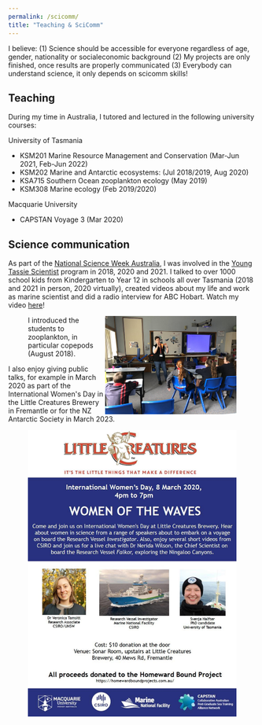 ```yaml
---
permalink: /scicomm/
title: "Teaching & SciComm"
---
```


I believe: 
(1) Science should be accessible for everyone regardless of age, gender, nationality or socialeconomic background
(2) My projects are only finished, once results are properly communicated
(3) Everybody can understand science, it only depends on scicomm skills!

## Teaching
During my time in Australia, I tutored and lectured in the following university courses: 

University of Tasmania
- KSM201 Marine Resource Management and Conservation (Mar-Jun 2021, Feb-Jun 2022)
- KSM202 Marine and Antarctic ecosystems: (Jul 2018/2019, Aug 2020)
- KSA715 Southern Ocean zooplankton ecology (May 2019)
- KSM308 Marine ecology (Feb 2019/2020)

Macquarie University
- CAPSTAN Voyage 3 (Mar 2020)

## Science communication
As part of the [National Science Week Australia](https://www.scienceweek.net.au/), I was involved in the [Young Tassie Scientist](http://youngtassiescientists.com/) program in 2018, 2020 and 2021. I talked to over 1000 school kids from Kindergarten to Year 12 in schools all over Tasmania (2018 and 2021 in person, 2020 virtually), created videos about my life and work as marine scientist and did a radio interview for ABC Hobart. Watch my video [here](https://www.youtube.com/watch?reload=9&v=imvr14ruOrw&feature=emb_logo&ab_channel=TassieScienceWeek)!

<figure>
   <img src="/assets/images/YTS_pic.jpg" style="float: right;" height = "200" alt="">
   <figcaption>I introduced the students to zooplankton, in particular copepods (August 2018).</figcaption>
</figure>

I also enjoy giving public talks, for example in March 2020 as part of the International Women's Day in the Little Creatures Brewery in Fremantle or for the NZ Antarctic Society in March 2023. 

<figure>
   <img src="/assets/images/Plakat.jpg" style="float: right;" alt="">
</figure>

